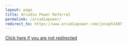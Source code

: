 ```yaml
---
layout: page
title: Arcadia Power Referral
permalink: /arcadiapower/
redirect_to: https://www.arcadiapower.com/joseph2487
---
```


[Click here if you are not redirected](https://www.arcadiapower.com/joseph2487)